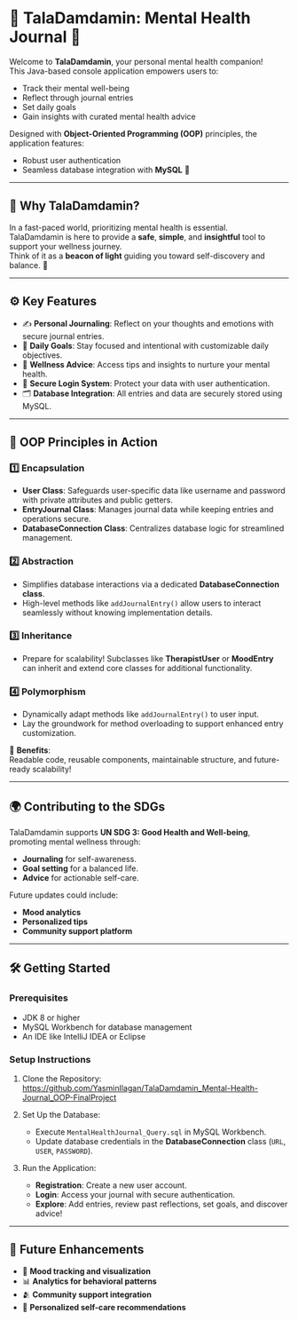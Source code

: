 # 🌼 TalaDamdamin: Mental Health Journal 🌼  

Welcome to **TalaDamdamin**, your personal mental health companion!  
This Java-based console application empowers users to:  
- Track their mental well-being  
- Reflect through journal entries  
- Set daily goals  
- Gain insights with curated mental health advice  

Designed with **Object-Oriented Programming (OOP)** principles, the application features:  
- Robust user authentication  
- Seamless database integration with **MySQL** 🌟  

---

## 🧠 Why TalaDamdamin?  
In a fast-paced world, prioritizing mental health is essential.  
TalaDamdamin is here to provide a **safe**, **simple**, and **insightful** tool to support your wellness journey.  
Think of it as a **beacon of light** guiding you toward self-discovery and balance. 💙  

---

## ⚙️ Key Features  
- ✍️ **Personal Journaling**: Reflect on your thoughts and emotions with secure journal entries.  
- 🎯 **Daily Goals**: Stay focused and intentional with customizable daily objectives.  
- 🌱 **Wellness Advice**: Access tips and insights to nurture your mental health.  
- 🔐 **Secure Login System**: Protect your data with user authentication.  
- 🗂️ **Database Integration**: All entries and data are securely stored using MySQL.  

---

## 🚀 OOP Principles in Action  

### 1️⃣ Encapsulation  
- **User Class**: Safeguards user-specific data like username and password with private attributes and public getters.  
- **EntryJournal Class**: Manages journal data while keeping entries and operations secure.  
- **DatabaseConnection Class**: Centralizes database logic for streamlined management.  

### 2️⃣ Abstraction  
- Simplifies database interactions via a dedicated **DatabaseConnection class**.  
- High-level methods like `addJournalEntry()` allow users to interact seamlessly without knowing implementation details.  

### 3️⃣ Inheritance  
- Prepare for scalability! Subclasses like **TherapistUser** or **MoodEntry** can inherit and extend core classes for additional functionality.  

### 4️⃣ Polymorphism  
- Dynamically adapt methods like `addJournalEntry()` to user input.  
- Lay the groundwork for method overloading to support enhanced entry customization.  

🎉 **Benefits**:  
Readable code, reusable components, maintainable structure, and future-ready scalability!  

---

## 🌍 Contributing to the SDGs  
TalaDamdamin supports **UN SDG 3: Good Health and Well-being**, promoting mental wellness through:  
- **Journaling** for self-awareness.  
- **Goal setting** for a balanced life.  
- **Advice** for actionable self-care.  

Future updates could include:  
- **Mood analytics**  
- **Personalized tips**  
- **Community support platform**  

---

## 🛠️ Getting Started  

### Prerequisites  
- JDK 8 or higher  
- MySQL Workbench for database management  
- An IDE like IntelliJ IDEA or Eclipse  

### Setup Instructions  
1. Clone the Repository:  https://github.com/YasminIlagan/TalaDamdamin_Mental-Health-Journal_OOP-FinalProject
2. Set Up the Database:  
   - Execute `MentalHealthJournal_Query.sql` in MySQL Workbench.  
   - Update database credentials in the **DatabaseConnection** class (`URL`, `USER`, `PASSWORD`).  

3. Run the Application:  
   - **Registration**: Create a new user account.  
   - **Login**: Access your journal with secure authentication.  
   - **Explore**: Add entries, review past reflections, set goals, and discover advice!  

---

## 🎨 Future Enhancements  
- 🌈 **Mood tracking and visualization**  
- 📊 **Analytics for behavioral patterns**  
- 🫂 **Community support integration**  
- 🎯 **Personalized self-care recommendations**  
